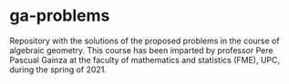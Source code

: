 # ga-problems
Repository with the solutions of the proposed problems in the course of algebraic geometry. This course has been imparted by professor Pere Pascual Gainza at the faculty of mathematics and statistics (FME), UPC, during the spring of 2021.

